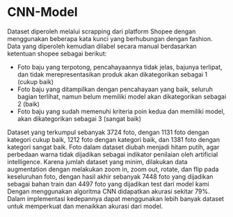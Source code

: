 # CNN-Model
Dataset diperoleh melalui scrapping dari platform Shopee dengan menggunakan beberapa kata kunci yang berhubungan dengan fashion.
Data yang diperoleh kemudian dilabel secara manual berdasarkan ketentuan shopee sebagai berikut:
- Foto baju yang terpotong, pencahayaannya tidak jelas, bajunya terlipat, dan tidak merepresentasikan produk akan dikategorikan sebagai 1 (cukup baik)
- Foto baju yang ditampilkan dengan pencahayaan yang baik, seluruh bagian terlihat, namun belum memiliki model akan dikategorikan sebagai 2 (baik)
- Foto baju yang sudah memenuhi kriteria poin kedua dan memiliki model, akan dikategorikan sebagai 3 (sangat baik)

Dataset yang terkumpul sebanyak 3724 foto, dengan 1131 foto dengan kategori cukup baik, 1212 foto dengan kategori baik, dan 1381 foto dengan kategori sangat baik.
Foto dalam dataset diubah menjadi hitam putih, agar perbedaan warna tidak dijadikan sebagai indikator penilaian oleh artificial intelligence.
Karena jumlah dataset yang minim, dilakukan data augmentation dengan melakukan zoom in, zoom out, rotate, dan flip pada keseluruhan foto, dengan hasil akhir sebanyak 7448 foto yang dijadikan sebagai bahan train dan 4497 foto yang dijadikan test dari model kami
Dengan menggunakan algoritma CNN didapatkan akurasi sekitar 79%. Dalam implementasi kedepannya dapat menggunakan lebih banyak dataset untuk memperkuat dan menaikkan akurasi dari model.
